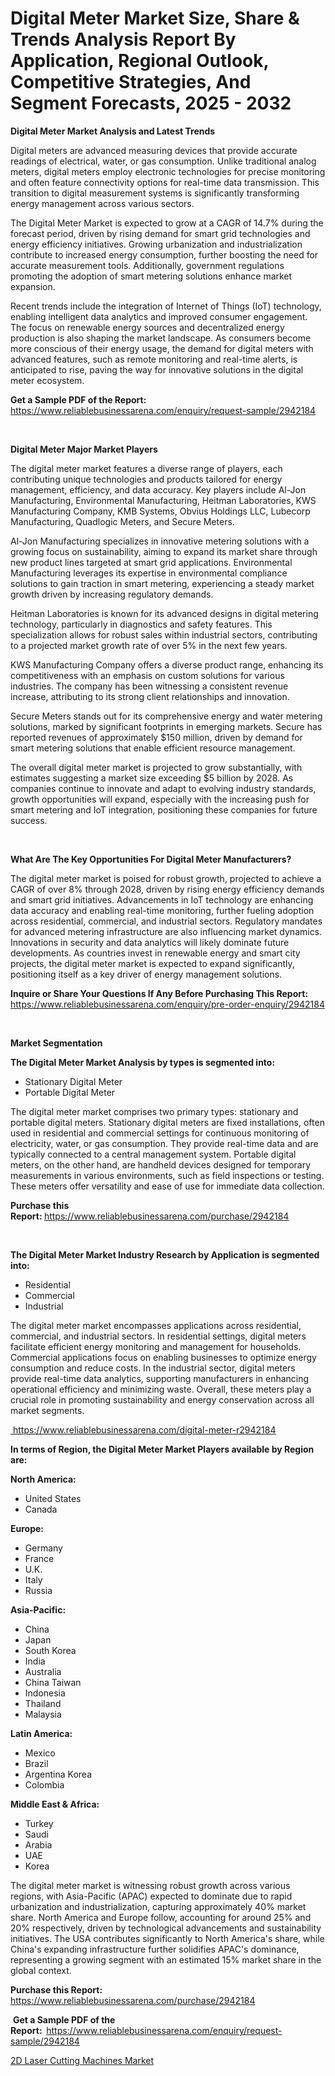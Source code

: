 <p><h1>Digital Meter Market Size, Share & Trends Analysis Report By Application, Regional Outlook, Competitive Strategies, And Segment Forecasts, 2025 - 2032</h1></p><p><strong>Digital Meter Market Analysis and Latest Trends</strong></p>
<p><p>Digital meters are advanced measuring devices that provide accurate readings of electrical, water, or gas consumption. Unlike traditional analog meters, digital meters employ electronic technologies for precise monitoring and often feature connectivity options for real-time data transmission. This transition to digital measurement systems is significantly transforming energy management across various sectors.</p><p>The Digital Meter Market is expected to grow at a CAGR of 14.7% during the forecast period, driven by rising demand for smart grid technologies and energy efficiency initiatives. Growing urbanization and industrialization contribute to increased energy consumption, further boosting the need for accurate measurement tools. Additionally, government regulations promoting the adoption of smart metering solutions enhance market expansion.</p><p>Recent trends include the integration of Internet of Things (IoT) technology, enabling intelligent data analytics and improved consumer engagement. The focus on renewable energy sources and decentralized energy production is also shaping the market landscape. As consumers become more conscious of their energy usage, the demand for digital meters with advanced features, such as remote monitoring and real-time alerts, is anticipated to rise, paving the way for innovative solutions in the digital meter ecosystem.</p></p>
<p><strong>Get a Sample PDF of the Report:&nbsp;</strong> <a href="https://www.reliablebusinessarena.com/enquiry/request-sample/2942184?utm_campaign=2039&utm_medium=2&utm_source=Github&utm_content=ia&utm_term=15032025&utm_id=digital-meter">https://www.reliablebusinessarena.com/enquiry/request-sample/2942184</a></p>
<p>&nbsp;</p>
<p><strong>Digital Meter Major Market Players</strong></p>
<p><p>The digital meter market features a diverse range of players, each contributing unique technologies and products tailored for energy management, efficiency, and data accuracy. Key players include Al-Jon Manufacturing, Environmental Manufacturing, Heitman Laboratories, KWS Manufacturing Company, KMB Systems, Obvius Holdings LLC, Lubecorp Manufacturing, Quadlogic Meters, and Secure Meters.</p><p>Al-Jon Manufacturing specializes in innovative metering solutions with a growing focus on sustainability, aiming to expand its market share through new product lines targeted at smart grid applications. Environmental Manufacturing leverages its expertise in environmental compliance solutions to gain traction in smart metering, experiencing a steady market growth driven by increasing regulatory demands.</p><p>Heitman Laboratories is known for its advanced designs in digital metering technology, particularly in diagnostics and safety features. This specialization allows for robust sales within industrial sectors, contributing to a projected market growth rate of over 5% in the next few years.</p><p>KWS Manufacturing Company offers a diverse product range, enhancing its competitiveness with an emphasis on custom solutions for various industries. The company has been witnessing a consistent revenue increase, attributing to its strong client relationships and innovation.</p><p>Secure Meters stands out for its comprehensive energy and water metering solutions, marked by significant footprints in emerging markets. Secure has reported revenues of approximately $150 million, driven by demand for smart metering solutions that enable efficient resource management.</p><p>The overall digital meter market is projected to grow substantially, with estimates suggesting a market size exceeding $5 billion by 2028. As companies continue to innovate and adapt to evolving industry standards, growth opportunities will expand, especially with the increasing push for smart metering and IoT integration, positioning these companies for future success.</p></p>
<p>&nbsp;</p>
<p><strong>What Are The Key Opportunities For Digital Meter Manufacturers?</strong></p>
<p><p>The digital meter market is poised for robust growth, projected to achieve a CAGR of over 8% through 2028, driven by rising energy efficiency demands and smart grid initiatives. Advancements in IoT technology are enhancing data accuracy and enabling real-time monitoring, further fueling adoption across residential, commercial, and industrial sectors. Regulatory mandates for advanced metering infrastructure are also influencing market dynamics. Innovations in security and data analytics will likely dominate future developments. As countries invest in renewable energy and smart city projects, the digital meter market is expected to expand significantly, positioning itself as a key driver of energy management solutions.</p></p>
<p><strong>Inquire or Share Your Questions If Any Before Purchasing This Report:</strong> <a href="https://www.reliablebusinessarena.com/enquiry/pre-order-enquiry/2942184?utm_campaign=2039&utm_medium=2&utm_source=Github&utm_content=ia&utm_term=15032025&utm_id=digital-meter">https://www.reliablebusinessarena.com/enquiry/pre-order-enquiry/2942184</a></p>
<p>&nbsp;</p>
<p><strong>Market Segmentation</strong></p>
<p><strong>The Digital Meter Market Analysis by types is segmented into:</strong></p>
<p><ul><li>Stationary Digital Meter</li><li>Portable Digital Meter</li></ul></p>
<p><p>The digital meter market comprises two primary types: stationary and portable digital meters. Stationary digital meters are fixed installations, often used in residential and commercial settings for continuous monitoring of electricity, water, or gas consumption. They provide real-time data and are typically connected to a central management system. Portable digital meters, on the other hand, are handheld devices designed for temporary measurements in various environments, such as field inspections or testing. These meters offer versatility and ease of use for immediate data collection.</p></p>
<p><strong>Purchase this Report:&nbsp;</strong><a href="https://www.reliablebusinessarena.com/purchase/2942184?utm_campaign=2039&utm_medium=2&utm_source=Github&utm_content=ia&utm_term=15032025&utm_id=digital-meter">https://www.reliablebusinessarena.com/purchase/2942184</a></p>
<p>&nbsp;</p>
<p><strong>The Digital Meter Market Industry Research by Application is segmented into:</strong></p>
<p><ul><li>Residential</li><li>Commercial</li><li>Industrial</li></ul></p>
<p><p>The digital meter market encompasses applications across residential, commercial, and industrial sectors. In residential settings, digital meters facilitate efficient energy monitoring and management for households. Commercial applications focus on enabling businesses to optimize energy consumption and reduce costs. In the industrial sector, digital meters provide real-time data analytics, supporting manufacturers in enhancing operational efficiency and minimizing waste. Overall, these meters play a crucial role in promoting sustainability and energy conservation across all market segments.</p></p>
<p><a href="https://www.reliablebusinessarena.com/digital-meter-r2942184?utm_campaign=2039&utm_medium=2&utm_source=Github&utm_content=ia&utm_term=15032025&utm_id=digital-meter">&nbsp;https://www.reliablebusinessarena.com/digital-meter-r2942184</a></p>
<p><strong>In terms of Region, the Digital Meter Market Players available by Region are:</strong></p>
<p>
    <p> <strong> North America: </strong>
        <ul>
            <li>United States</li>
            <li>Canada</li>
        </ul>
        </p> 
    <p> <strong> Europe: </strong>
        <ul>
            <li>Germany</li>
            <li>France</li>
            <li>U.K.</li>
            <li>Italy</li>
            <li>Russia</li>
        </ul>
        </p> 
    <p> <strong> Asia-Pacific: </strong>
        <ul>
            <li>China</li>
            <li>Japan</li>
            <li>South Korea</li>
            <li>India</li>
            <li>Australia</li>
            <li>China Taiwan</li>
            <li>Indonesia</li>
            <li>Thailand</li>
            <li>Malaysia</li>
        </ul>
        </p> 
    <p> <strong> Latin America: </strong>
        <ul>
            <li>Mexico</li>
            <li>Brazil</li>
            <li>Argentina Korea</li>
            <li>Colombia</li>
        </ul>
        </p> 
    <p> <strong> Middle East & Africa: </strong>
        <ul>
            <li>Turkey</li>
            <li>Saudi</li>
            <li>Arabia</li>
            <li>UAE</li>
            <li>Korea</li>
        </ul>
    </p>
    </p>
<p><p>The digital meter market is witnessing robust growth across various regions, with Asia-Pacific (APAC) expected to dominate due to rapid urbanization and industrialization, capturing approximately 40% market share. North America and Europe follow, accounting for around 25% and 20% respectively, driven by technological advancements and sustainability initiatives. The USA contributes significantly to North America's share, while China's expanding infrastructure further solidifies APAC's dominance, representing a growing segment with an estimated 15% market share in the global context.</p></p>
<p><strong>Purchase this Report: </strong><a href="https://www.reliablebusinessarena.com/purchase/2942184?utm_campaign=2039&utm_medium=2&utm_source=Github&utm_content=ia&utm_term=15032025&utm_id=digital-meter">https://www.reliablebusinessarena.com/purchase/2942184</a></p>
<p>&nbsp;<strong>Get a Sample PDF of the Report:&nbsp;&nbsp;</strong><a href="https://www.reliablebusinessarena.com/enquiry/request-sample/2942184?utm_campaign=2039&utm_medium=2&utm_source=Github&utm_content=ia&utm_term=15032025&utm_id=digital-meter">https://www.reliablebusinessarena.com/enquiry/request-sample/2942184</a></p>
<p><strong></strong></p>
<p><p><a href="https://github.com/indrystar/Market-Research-Report-List-5/blob/main/2d-laser-cutting-machines-market.md?utm_campaign=2039&utm_medium=2&utm_source=Github&utm_content=ia&utm_term=15032025&utm_id=digital-meter">2D Laser Cutting Machines Market</a></p></p>